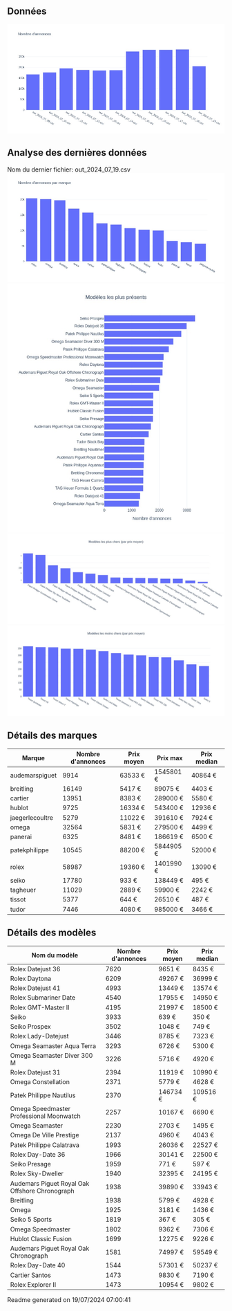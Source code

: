 
## Données
![image](./out/count_per_day.jpeg)

## Analyse des dernières données
Nom du dernier fichier: out_2024_07_19.csv
![image](./out/count_per_brand.jpeg)
![image](./out/count_per_name.jpeg)
![image](./out/avg_price_per_name_desc.jpeg)
![image](./out/avg_price_per_name_asc.jpeg)

## Détails des marques
|Marque|Nombre d'annonces|Prix moyen|Prix max|Prix median|
|------|-----------------|----------|--------|-----------|
|audemarspiguet|9914|63533 €|1545801 €|40864 €| 
|breitling|16149|5417 €|89075 €|4403 €| 
|cartier|13951|8383 €|289000 €|5580 €| 
|hublot|9725|16334 €|543400 €|12936 €| 
|jaegerlecoultre|5279|11022 €|391610 €|7924 €| 
|omega|32564|5831 €|279500 €|4499 €| 
|panerai|6325|8481 €|186619 €|6500 €| 
|patekphilippe|10545|88200 €|5844905 €|52000 €| 
|rolex|58987|19360 €|1401990 €|13090 €| 
|seiko|17780|933 €|138449 €|495 €| 
|tagheuer|11029|2889 €|59900 €|2242 €| 
|tissot|5377|644 €|26510 €|487 €| 
|tudor|7446|4080 €|985000 €|3466 €| 

## Détails des modèles
Nom du modèle|Nombre d'annonces|Prix moyen|Prix median|
|-------------|-----------------|----------|-----------|
|Rolex Datejust 36|7620|9651 €|8435 €| 
|Rolex Daytona|6209|49267 €|36999 €| 
|Rolex Datejust 41|4993|13449 €|13574 €| 
|Rolex Submariner Date|4540|17955 €|14950 €| 
|Rolex GMT-Master II|4195|21997 €|18500 €| 
|Seiko|3933|639 €|350 €| 
|Seiko Prospex|3502|1048 €|749 €| 
|Rolex Lady-Datejust|3446|8785 €|7323 €| 
|Omega Seamaster Aqua Terra|3293|6726 €|5300 €| 
|Omega Seamaster Diver 300 M|3226|5716 €|4920 €| 
|Rolex Datejust 31|2394|11919 €|10990 €| 
|Omega Constellation|2371|5779 €|4628 €| 
|Patek Philippe Nautilus|2370|146734 €|109516 €| 
|Omega Speedmaster Professional Moonwatch|2257|10167 €|6690 €| 
|Omega Seamaster|2230|2703 €|1495 €| 
|Omega De Ville Prestige|2137|4960 €|4043 €| 
|Patek Philippe Calatrava|1993|26036 €|22527 €| 
|Rolex Day-Date 36|1966|30141 €|22500 €| 
|Seiko Presage|1959|771 €|597 €| 
|Rolex Sky-Dweller|1940|32395 €|24195 €| 
|Audemars Piguet Royal Oak Offshore Chronograph|1938|39890 €|33943 €| 
|Breitling|1938|5799 €|4928 €| 
|Omega|1925|3181 €|1436 €| 
|Seiko 5 Sports|1819|367 €|305 €| 
|Omega Speedmaster|1802|9362 €|7306 €| 
|Hublot Classic Fusion|1699|12275 €|9226 €| 
|Audemars Piguet Royal Oak Chronograph|1581|74997 €|59549 €| 
|Rolex Day-Date 40|1544|57301 €|50237 €| 
|Cartier Santos|1473|9830 €|7190 €| 
|Rolex Explorer II|1473|10954 €|9802 €| 


 Readme generated on 19/07/2024 07:00:41